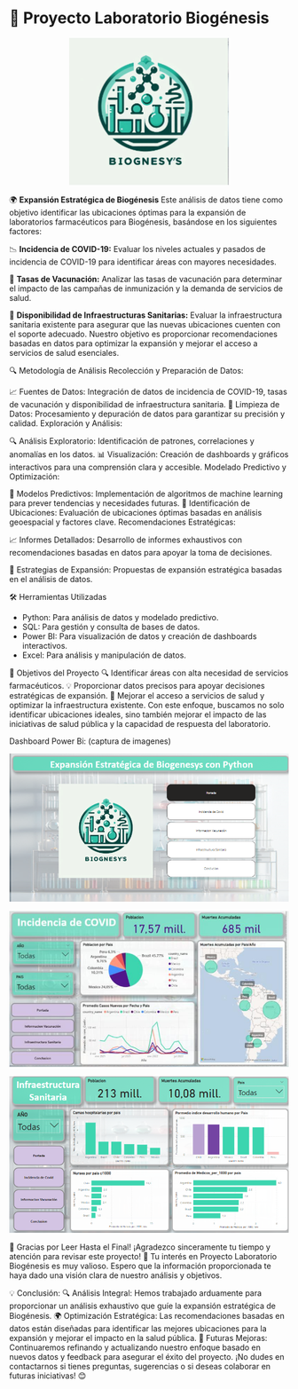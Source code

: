 # 🚀 **Proyecto Laboratorio Biogénesis**

<p align="center">
  <img src="https://github.com/danielafortiruiz/ProyectoLaboratorioBiogenesis/blob/main/logo%20biogenesis.png?raw=true" alt="Logo Biogénesis">
</p>



🌍 **Expansión Estratégica de Biogénesis**
Este análisis de datos tiene como objetivo identificar las ubicaciones óptimas para la expansión de laboratorios farmacéuticos para Biogénesis, basándose en los siguientes factores:

📉 **Incidencia de COVID-19:**  Evaluar los niveles actuales y pasados de incidencia de COVID-19 para identificar áreas con mayores necesidades.

💉 **Tasas de Vacunación:** Analizar las tasas de vacunación para determinar el impacto de las campañas de inmunización y la demanda de servicios de salud.

🏥 **Disponibilidad de Infraestructuras Sanitarias:** Evaluar la infraestructura sanitaria existente para asegurar que las nuevas ubicaciones cuenten con el soporte adecuado.
Nuestro objetivo es proporcionar recomendaciones basadas en datos para optimizar la expansión y mejorar el acceso a servicios de salud esenciales.

🔍 Metodología de Análisis
Recolección y Preparación de Datos:

📈 Fuentes de Datos: Integración de datos de incidencia de COVID-19, tasas de vacunación y disponibilidad de infraestructura sanitaria.
🧹 Limpieza de Datos: Procesamiento y depuración de datos para garantizar su precisión y calidad.
Exploración y Análisis:

🔍 Análisis Exploratorio: Identificación de patrones, correlaciones y anomalías en los datos.
📊 Visualización: Creación de dashboards y gráficos interactivos para una comprensión clara y accesible.
Modelado Predictivo y Optimización:

🔮 Modelos Predictivos: Implementación de algoritmos de machine learning para prever tendencias y necesidades futuras.
📍 Identificación de Ubicaciones: Evaluación de ubicaciones óptimas basadas en análisis geoespacial y factores clave.
Recomendaciones Estratégicas:

📈 Informes Detallados: Desarrollo de informes exhaustivos con recomendaciones basadas en datos para apoyar la toma de decisiones.

🚀 Estrategias de Expansión: Propuestas de expansión estratégica basadas en el análisis de datos.

🛠 Herramientas Utilizadas
* Python: Para análisis de datos y modelado predictivo.
* SQL: Para gestión y consulta de bases de datos.
* Power BI: Para visualización de datos y creación de dashboards interactivos.
* Excel: Para análisis y manipulación de datos.

🎯 Objetivos del Proyecto
🔍 Identificar áreas con alta necesidad de servicios farmacéuticos.
💡 Proporcionar datos precisos para apoyar decisiones estratégicas de expansión.
🏥 Mejorar el acceso a servicios de salud y optimizar la infraestructura existente.
Con este enfoque, buscamos no solo identificar ubicaciones ideales, sino también mejorar el impacto de las iniciativas de salud pública y la capacidad de respuesta del laboratorio.

Dashboard Power Bi: (captura de imagenes)
<p align="center">
  <img src="https://github.com/danielafortiruiz/ProyectoLaboratorioBiogenesis/blob/main/imagen%20biogenesis%202%20.png?raw=true" alt="Biogénesis">
</p>

<p align="center">
  <img src="https://github.com/danielafortiruiz/ProyectoLaboratorioBiogenesis/blob/main/imagen%20power%20bi.jpg?raw=true" alt="Power BI">
</p>

<p align="center">
  <img src="https://github.com/danielafortiruiz/ProyectoLaboratorioBiogenesis/blob/main/biogenesis%203%20img.png?raw=true" alt="Biogénesis 3">
</p>


🙏 Gracias por Leer Hasta el Final!
¡Agradezco sinceramente tu tiempo y atención para revisar este proyecto! 🌟 Tu interés en Proyecto Laboratorio Biogénesis es muy valioso. Espero que la información proporcionada te haya dado una visión clara de nuestro análisis y objetivos.

💡 Conclusión:
🔍 Análisis Integral: Hemos trabajado arduamente para proporcionar un análisis exhaustivo que guíe la expansión estratégica de Biogénesis.
🌍 Optimización Estratégica: Las recomendaciones basadas en datos están diseñadas para identificar las mejores ubicaciones para la expansión y mejorar el impacto en la salud pública.
🚀 Futuras Mejoras: Continuaremos refinando y actualizando nuestro enfoque basado en nuevos datos y feedback para asegurar el éxito del proyecto.
¡No dudes en contactarnos si tienes preguntas, sugerencias o si deseas colaborar en futuras iniciativas! 😊



